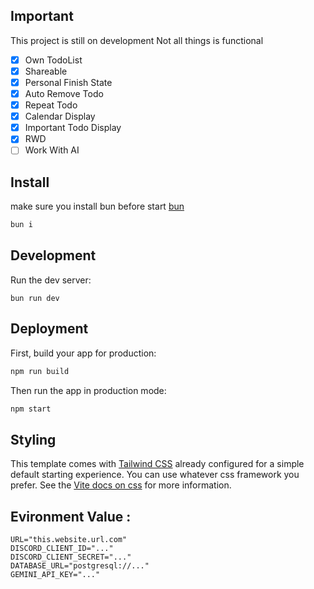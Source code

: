 
## Important

This project is still on development
Not all things is functional

- [x] Own TodoList
- [x] Shareable
- [x] Personal Finish State
- [x] Auto Remove Todo
- [x] Repeat Todo
- [x] Calendar Display
- [x] Important Todo Display
- [x] RWD
- [ ] Work With AI

## Install

make sure you install bun before start [bun](https://bun.sh)

```sh
bun i
```

## Development

Run the dev server:

```shellscript
bun run dev
```

## Deployment

First, build your app for production:

```sh
npm run build
```

Then run the app in production mode:

```sh
npm start
```

## Styling

This template comes with [Tailwind CSS](https://tailwindcss.com/) already configured for a simple default starting experience. You can use whatever css framework you prefer. See the [Vite docs on css](https://vitejs.dev/guide/features.html#css) for more information.

## Evironment Value :

```env
URL="this.website.url.com"
DISCORD_CLIENT_ID="..."
DISCORD_CLIENT_SECRET="..."
DATABASE_URL="postgresql://..."
GEMINI_API_KEY="..."
```
